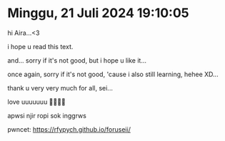 Minggu, 21 Juli 2024 19:10:05
====================

hi Aira...<3 

i hope u read this text. 

and... sorry if it's not good, but i hope u like it... 

once again, sorry if it's not good, 'cause i also still learning, hehee XD...

 thank u very very much for all, sei... 

love uuuuuuu 🫶🫶🫶🫶

apwsi njir ropi sok inggrws

pwncet:
https://rfypych.github.io/foruseii/
